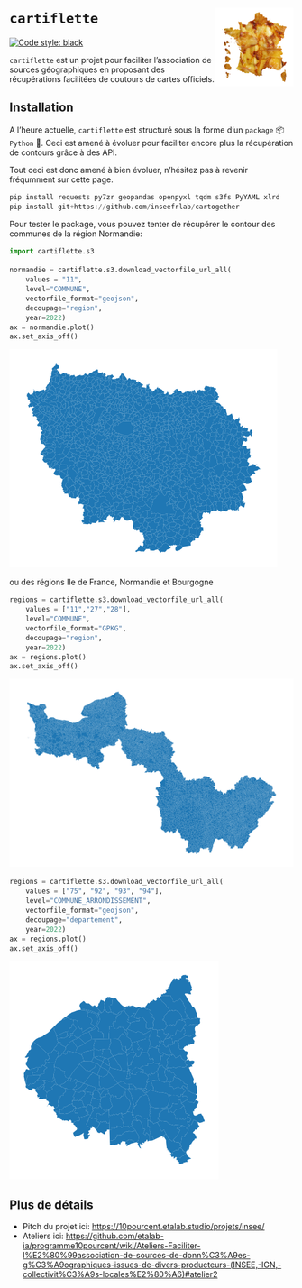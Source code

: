 
# `cartiflette` <img src="cartiflette.png" align="right" height="139" />

[![Code style: black](https://img.shields.io/badge/code%20style-black-000000.svg)](https://github.com/psf/black)

`cartiflette` est un projet pour faciliter l’association de sources
géographiques en proposant des récupérations facilitées de coutours de
cartes officiels.

## Installation

A l’heure actuelle, `cartiflette` est structuré sous la forme d’un
`package` :package: `Python` :snake:. Ceci est amené à évoluer pour
faciliter encore plus la récupération de contours grâce à des API.

Tout ceci est donc amené à bien évoluer, n’hésitez pas à revenir
fréqumment sur cette page.

``` python
pip install requests py7zr geopandas openpyxl tqdm s3fs PyYAML xlrd
pip install git+https://github.com/inseefrlab/cartogether
```

Pour tester le package, vous pouvez tenter de récupérer le contour des
communes de la région Normandie:

``` python
import cartiflette.s3

normandie = cartiflette.s3.download_vectorfile_url_all(
    values = "11",
    level="COMMUNE",
    vectorfile_format="geojson",
    decoupage="region",
    year=2022)
ax = normandie.plot()
ax.set_axis_off()
```

![](README_files/figure-commonmark/cell-2-output-1.png)

ou des régions Ile de France, Normandie et Bourgogne

``` python
regions = cartiflette.s3.download_vectorfile_url_all(
    values = ["11","27","28"],
    level="COMMUNE",
    vectorfile_format="GPKG",
    decoupage="region",
    year=2022)
ax = regions.plot()
ax.set_axis_off()
```

![](README_files/figure-commonmark/cell-3-output-1.png)

``` python
regions = cartiflette.s3.download_vectorfile_url_all(
    values = ["75", "92", "93", "94"],
    level="COMMUNE_ARRONDISSEMENT",
    vectorfile_format="geojson",
    decoupage="departement",
    year=2022)
ax = regions.plot()
ax.set_axis_off()
```

![](README_files/figure-commonmark/cell-4-output-1.png)

## Plus de détails

- Pitch du projet ici: https://10pourcent.etalab.studio/projets/insee/
- Ateliers ici:
  https://github.com/etalab-ia/programme10pourcent/wiki/Ateliers-Faciliter-l%E2%80%99association-de-sources-de-donn%C3%A9es-g%C3%A9ographiques-issues-de-divers-producteurs-(INSEE,-IGN,-collectivit%C3%A9s-locales%E2%80%A6)#atelier2
